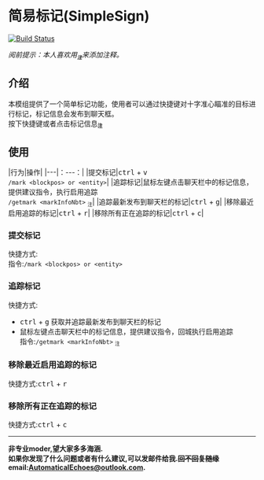 # 简易标记(SimpleSign)
[![Build Status](https://img.shields.io/badge/MinecraftForge-1.19.x-brightgreen)](https://github.com/MinecraftForge/MinecraftForge?branch=1.20.x)

_阅前提示：本人喜欢用<sub title="如果影响你观看就先给你道个歉啦！>-<" >**`注`**</sub>来添加注释。_
## 介绍

本模组提供了一个简单标记功能，使用者可以通过快捷键对十字准心瞄准的目标进行标记，标记信息会发布到聊天框。  
按下快捷键或者点击标记信息<sub title="点击标记信息提供的是建议指令，因为本质上是指令模组，点击完提交即可" >**`注`**</sub>

## 使用

|行为|操作|
|---|：---：|
|提交标记|<kbd>ctrl</kbd> + <kbd>v</kbd> <br> `/mark <blockpos> or <entity>`|
|追踪标记|鼠标左键点击聊天栏中的标记信息，提供建议指令，执行启用追踪 <br> `/getmark <markInfoNbt>` <sub title="不建议手写，因为是NBT" >`注`</sub>|
|追踪最新发布到聊天栏的标记|<kbd>ctrl</kbd> + <kbd>g</kbd>|
|移除最近启用追踪的标记|<kbd>ctrl</kbd> + <kbd>r</kbd>|
|移除所有正在追踪的标记|<kbd>ctrl</kbd> + <kbd>c</kbd>|

### 提交标记
 快捷方式:  
 指令:`/mark <blockpos> or <entity>`  

### 追踪标记
 快捷方式:  
 - <kbd>ctrl</kbd> + <kbd>g</kbd> 获取并追踪最新发布到聊天栏的标记  
 - 鼠标左键点击聊天栏中的标记信息，提供建议指令，回城执行启用追踪  
 指令:`/getmark <markInfoNbt>` <sub title="不建议手写，因为是NBT" >`注`</sub>  

### 移除最近启用追踪的标记
 快捷方式:<kbd>ctrl</kbd> + <kbd>r</kbd>  

### 移除所有正在追踪的标记
 快捷方式:<kbd>ctrl</kbd> + <kbd>c</kbd>  
___
**非专业moder,望大家多多海涵.  
如果你发现了什么问题或者有什么建议,可以发邮件给我.~~回不回复随缘~~  
email:AutomaticalEchoes@outlook.com.**
